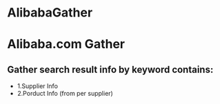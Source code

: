 # AlibabaGather
# Alibaba.com Gather 

## Gather search result info by keyword contains:

* 1.Supplier Info
* 2.Porduct Info (from per supplier)
